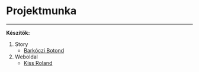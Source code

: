 # Projektmunka
***

**Készítők:**
1. Story
   * [Barkóczi Botond](https://github.com/HUNCHOJaCK331)
2. Weboldal
   * [Kiss Roland](https://github.com/09Rolo)
